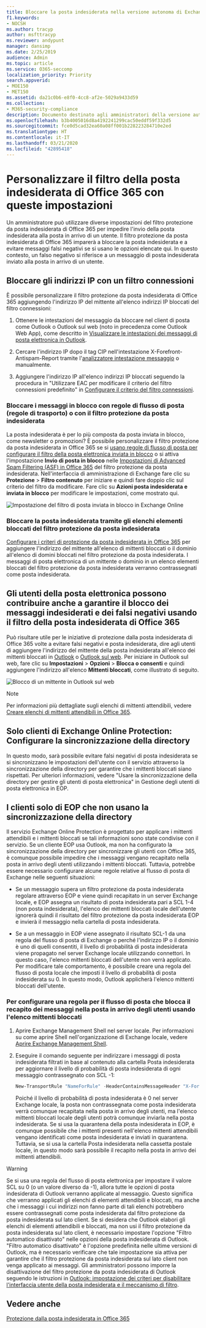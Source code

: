 ```yaml
---
title: Bloccare la posta indesiderata nella versione autonoma di Exchange Online Protection
f1.keywords:
- NOCSH
ms.author: tracyp
author: msfttracyp
ms.reviewer: andypunt
manager: dansimp
ms.date: 2/25/2019
audience: Admin
ms.topic: article
ms.service: O365-seccomp
localization_priority: Priority
search.appverid:
- MOE150
- MET150
ms.assetid: da21c0b6-e8f0-4cc8-af2e-5029a9433d59
ms.collection:
- M365-security-compliance
description: Documento destinato agli amministratori della versione autonoma di Exchange Online Protection che contiene informazioni per evitare falsi negativi della posta indesiderata
ms.openlocfilehash: b3b4005016d8a4192241299cac50eddf59f332d5
ms.sourcegitcommit: fce0d5cad32ea60a08ff001b228223284710e2ed
ms.translationtype: HT
ms.contentlocale: it-IT
ms.lasthandoff: 03/21/2020
ms.locfileid: "42895418"
---
```

# <a name="customize-the-office-365-anti-spam-filter-with-these-settings"></a>Personalizzare il filtro della posta indesiderata di Office 365 con queste impostazioni

Un amministratore può utilizzare diverse impostazioni del filtro protezione da posta indesiderata di Office 365 per impedire l'invio della posta indesiderata alla posta in arrivo di un utente. Il filtro protezione da posta indesiderata di Office 365 imparerà a bloccare la posta indesiderata e a evitare messaggi falsi negativi se si usano le opzioni elencate qui. In questo contesto, un falso negativo si riferisce a un messaggio di posta indesiderata inviato alla posta in arrivo di un utente.

## <a name="block-ip-addresses-with-a-connection-filter"></a>Bloccare gli indirizzi IP con un filtro connessioni

È possibile personalizzare il filtro protezione da posta indesiderata di Office 365 aggiungendo l'indirizzo IP del mittente all'elenco indirizzi IP bloccati del filtro connessioni:

1. Ottenere le intestazioni del messaggio da bloccare nel client di posta come Outlook o Outlook sul web (noto in precedenza come Outlook Web App), come descritto in [Visualizzare le intestazioni dei messaggi di posta elettronica in Outlook](https://support.office.com/article/cd039382-dc6e-4264-ac74-c048563d212c).

2. Cercare l'indirizzo IP dopo il tag CIP nell'intestazione X-Forefront-Antispam-Report tramite l'[analizzatore intestazione messaggio](https://testconnectivity.microsoft.com/?tabid=mha) o manualmente.

3. Aggiungere l'indirizzo IP all'elenco indirizzi IP bloccati seguendo la procedura in "Utilizzare EAC per modificare il criterio del filtro connessioni predefinito" in [Configurare il criterio del filtro connessioni](configure-the-connection-filter-policy.md).

### <a name="block-bulk-mail-with-mail-flow-rules-transport-rules-or-the-spam-filter"></a>Bloccare i messaggi in blocco con regole di flusso di posta (regole di trasporto) o con il filtro protezione da posta indesiderata

La posta indesiderata è per lo più composta da posta inviata in blocco, come newsletter o promozioni? È possibile personalizzare il filtro protezione da posta indesiderata in Office 365 se si [usano regole di flusso di posta per configurare il filtro della posta elettronica inviata in blocco](use-transport-rules-to-configure-bulk-email-filtering.md) o si attiva l'impostazione **Invio di posta in blocco** nelle [Impostazioni di Advanced Spam Filtering (ASF) in Office 365](advanced-spam-filtering-asf-options.md) del filtro protezione da posta indesiderata. Nell'interfaccia di amministrazione di Exchange fare clic su **Protezione** \> **Filtro contenuto** per iniziare e quindi fare doppio clic sul criterio del filtro da modificare. Fare clic su **Azioni posta indesiderata e inviata in blocco** per modificare le impostazioni, come mostrato qui.

![Impostazione del filtro di posta inviata in blocco in Exchange Online](../../media/a45095c2-269d-45b8-a76c-999b5e78da68.png)

### <a name="block-email-spam-using-spam-filter-block-lists"></a>Bloccare la posta indesiderata tramite gli elenchi elementi bloccati del filtro protezione da posta indesiderata

[Configurare i criteri di protezione da posta indesiderata in Office 365](configure-your-spam-filter-policies.md) per aggiungere l'indirizzo del mittente all'elenco di mittenti bloccati o il dominio all'elenco di domini bloccati nel filtro protezione da posta indesiderata. I messaggi di posta elettronica di un mittente o dominio in un elenco elementi bloccati del filtro protezione da posta indesiderata verranno contrassegnati come posta indesiderata.

## <a name="email-users-can-also-help-ensure-that-false-negative-and-email-spam-is-blocked-with-office-365-spam-filter"></a>Gli utenti della posta elettronica possono contribuire anche a garantire il blocco dei messaggi indesiderati e dei falsi negativi usando il filtro della posta indesiderata di Office 365

Può risultare utile per le iniziative di protezione dalla posta indesiderata di Office 365 volte a evitare falsi negativi e posta indesiderata, dire agli utenti di aggiungere l'indirizzo del mittente della posta indesiderata all'elenco dei mittenti bloccati in [Outlook](https://support.office.com/article/5ae3ea8e-cf41-4fa0-b02a-3b96e21de089) o [Outlook sul web](https://support.office.com/article/db786e79-54e2-40cc-904f-d89d57b7f41d). Per iniziare in Outlook sul web, fare clic su **Impostazioni** \> **Opzioni** \> **Blocca o consenti** e quindi aggiungere l'indirizzo all'elenco **Mittenti bloccati**, come illustrato di seguito.

![Blocco di un mittente in Outlook sul web](../../media/fdf51381-2527-4819-ac2a-5dff84d2a36d.png)

> [!NOTE]
> Per informazioni più dettagliate sugli elenchi di mittenti attendibili, vedere [Creare elenchi di mittenti attendibili in Office 365](create-safe-sender-lists-in-office-365.md).

## <a name="eop-only-customers-set-up-directory-synchronization"></a>Solo clienti di Exchange Online Protection: Configurare la sincronizzazione della directory

In questo modo, sarà possibile evitare falsi negativi di posta indesiderata se si sincronizzano le impostazioni dell'utente con il servizio attraverso la sincronizzazione della directory per garantire che i mittenti bloccati siano rispettati. Per ulteriori informazioni, vedere "Usare la sincronizzazione della directory per gestire gli utenti di posta elettronica" in Gestione degli utenti di posta elettronica in EOP.

## <a name="eop-only-customers-who-are-not-using-directory-synchronization"></a>I clienti solo di EOP che non usano la sincronizzazione della directory

Il servizio Exchange Online Protection è progettato per applicare i mittenti attendibili e i mittenti bloccati se tali informazioni sono state condivise con il servizio. Se un cliente EOP usa Outlook, ma non ha configurato la sincronizzazione della directory per sincronizzare gli utenti con Office 365, è comunque possibile impedire che i messaggi vengano recapitato nella posta in arrivo degli utenti utilizzando i mittenti bloccati. Tuttavia, potrebbe essere necessario configurare alcune regole relative al flusso di posta di Exchange nelle seguenti situazioni:

- Se un messaggio supera un filtro protezione da posta indesiderata regolare attraverso EOP e viene quindi recapitato in un server Exchange locale, e EOP assegna un risultato di posta indesiderata pari a SCL 1-4 (non posta indesiderata), l'elenco dei mittenti bloccati locale dell'utente ignorerà quindi il risultato del filtro protezione da posta indesiderata EOP e invierà il messaggio nella cartella di posta indesiderata.

- Se a un messaggio in EOP viene assegnato il risultato SCL-1 da una regola del flusso di posta di Exchange o perché l'indirizzo IP o il dominio è uno di quelli consentiti, il livello di probabilità di posta indesiderata viene propagato nel server Exchange locale utilizzando connettori. In questo caso, l'elenco mittenti bloccati dell'utente non verrà applicato. Per modificare tale comportamento, è possibile creare una regola del flusso di posta locale che imposti il livello di probabilità di posta indesiderata su 0. In questo modo, Outlook applicherà l'elenco mittenti bloccati dell'utente.

### <a name="to-set-up-a-mail-flow-rule-to-stop-messages-from-being-delivered-to-your-users-inbox-by-using-the-blocked-senders-list"></a>Per configurare una regola per il flusso di posta che blocca il recapito dei messaggi nella posta in arrivo degli utenti usando l'elenco mittenti bloccati

1. Aprire Exchange Management Shell nel server locale. Per informazioni su come aprire Shell nell'organizzazione di Exchange locale, vedere [Aprire Exchange Management Shell](https://docs.microsoft.com/powershell/exchange/exchange-server/open-the-exchange-management-shell).

2. Eseguire il comando seguente per indirizzare i messaggi di posta indesiderata filtrati in base al contenuto alla cartella Posta indesiderata per aggiornare il livello di probabilità di posta indesiderata di ogni messaggio contrassegnato con SCL -1:

   ```powershell
   New-TransportRule "NameForRule" -HeaderContainsMessageHeader "X-Forefront-Antispam-Report" -HeaderContainsWords "SCL:-1" -SetSCL 0
   ```

   Poiché il livello di probabilità di posta indesiderata è 0 nel server Exchange locale, la posta non contrassegnata come posta indesiderata verrà comunque recapitata nella posta in arrivo degli utenti, ma l'elenco mittenti bloccati locale degli utenti potrà comunque inviarla nella posta indesiderata. Se si usa la quarantena della posta indesiderata in EOP, è comunque possibile che i mittenti presenti nell'elenco mittenti attendibili vengano identificati come posta indesiderata e inviati in quarantena. Tuttavia, se si usa la cartella Posta indesiderata nella cassetta postale locale, in questo modo sarà possibile il recapito nella posta in arrivo dei mittenti attendibili.

> [!WARNING]
> Se si usa una regola del flusso di posta elettronica per impostare il valore SCL su 0 (o un valore diverso da -1), allora tutte le opzioni di posta indesiderata di Outlook verranno applicate al messaggio. Questo significa che verranno applicati gli elenchi di elementi attendibili e bloccati, ma anche che i messaggi i cui indirizzi non fanno parte di tali elenchi potrebbero essere contrassegnati come posta indesiderata dal filtro protezione da posta indesiderata sul lato client. Se si desidera che Outlook elabori gli elenchi di elementi attendibili e bloccati, ma non usi il filtro protezione da posta indesiderata sul lato client, è necessario impostare l'opzione "Filtro automatico disattivato" nelle opzioni della posta indesiderata di Outlook. "Filtro automatico disattivato" è l'opzione predefinita nelle ultime versioni di Outlook, ma è necessario verificare che tale impostazione sia attiva per garantire che il filtro protezione da posta indesiderata sul lato client non venga applicato ai messaggi. Gli amministratori possono imporre la disattivazione del filtro protezione da posta indesiderata di Outlook seguendo le istruzioni in [Outlook: impostazione dei criteri per disabilitare l'interfaccia utente della posta indesiderata e il meccanismo di filtro](https://support.microsoft.com/kb/2180568).

## <a name="see-also"></a>Vedere anche

[Protezione dalla posta indesiderata in Office 365](anti-spam-protection.md)
